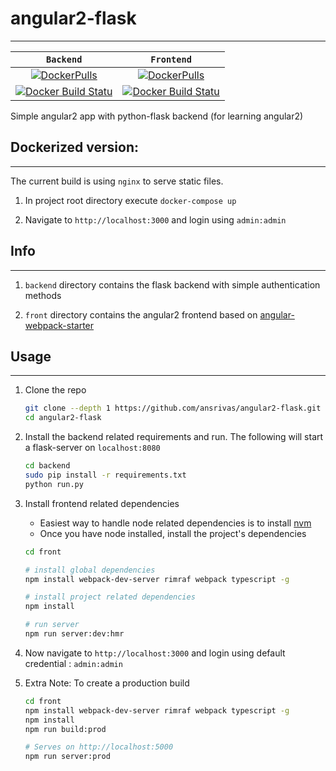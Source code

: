 # angular2-flask
---

| `Backend`        | `Frontend`           |
| :-------------: |:-------------:|
|[![DockerPulls](https://img.shields.io/docker/pulls/ansrivas/flask-backend.svg)](https://registry.hub.docker.com/u/ansrivas/flask-backend/)    | [![DockerPulls](https://img.shields.io/docker/pulls/ansrivas/angular2-frontend.svg)](https://registry.hub.docker.com/u/ansrivas/angular2-frontend/)      |
| [![Docker Build Statu](https://img.shields.io/docker/build/ansrivas/flask-backend.svg)]()     | [![Docker Build Statu](https://img.shields.io/docker/build/ansrivas/angular2-frontend.svg)]()|  

Simple angular2 app with python-flask backend (for learning angular2)

## Dockerized version:
---

The current build is using `nginx` to serve static files.

1. In project root directory execute `docker-compose up`

2. Navigate to `http://localhost:3000` and login using `admin:admin`


## Info
---

1.  `backend` directory contains the flask backend with simple authentication methods

2.  `front` directory contains the angular2 frontend based on [angular-webpack-starter](https://github.com/AngularClass/angular2-webpack-starter)

## Usage
---

1.  Clone the repo

    ```bash
    git clone --depth 1 https://github.com/ansrivas/angular2-flask.git
    cd angular2-flask
    ```

2.  Install the backend related requirements and run. The following will start a flask-server on `localhost:8080`

    ```bash
    cd backend
    sudo pip install -r requirements.txt
    python run.py
    ```

3.  Install frontend related dependencies

    -   Easiest way to handle node related dependencies is to install [nvm](https://github.com/creationix/nvm)
    -   Once you have node installed, install the project's dependencies

    ```bash
    cd front

    # install global dependencies
    npm install webpack-dev-server rimraf webpack typescript -g

    # install project related dependencies
    npm install

    # run server
    npm run server:dev:hmr
    ```

4.  Now navigate to `http://localhost:3000` and login using default credential : `admin:admin`

5.  Extra Note: To create a production build

    ```bash
    cd front
    npm install webpack-dev-server rimraf webpack typescript -g
    npm install
    npm run build:prod

    # Serves on http://localhost:5000
    npm run server:prod
    ```

